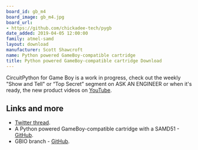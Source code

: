 ```yaml
---
board_id: gb_m4
board_image: gb_m4.jpg
board_url:
- https://github.com/chickadee-tech/pygb
date_added: 2019-04-05 12:00:00
family: atmel-samd
layout: download
manufacturer: Scott Shawcroft
name: Python powered GameBoy-compatible cartridge
title: Python powered GameBoy-compatible cartridge Download
---
```


CircuitPython for Game Boy is a work in progress, check out the weekly "Show and Tell" or “Top Secret” segment on ASK AN ENGINEER or when it's ready, the new product videos on [YouTube](https://www.youtube.com/adafruit).

## Links and more
- [Twitter thread](https://twitter.com/adafruit/status/1119323846857904128).
- A Python powered GameBoy-compatible cartridge with a SAMD51 - [GitHub](https://github.com/chickadee-tech/pygb).
- GBIO branch - [GitHub](https://github.com/tannewt/circuitpython/tree/gbio).
